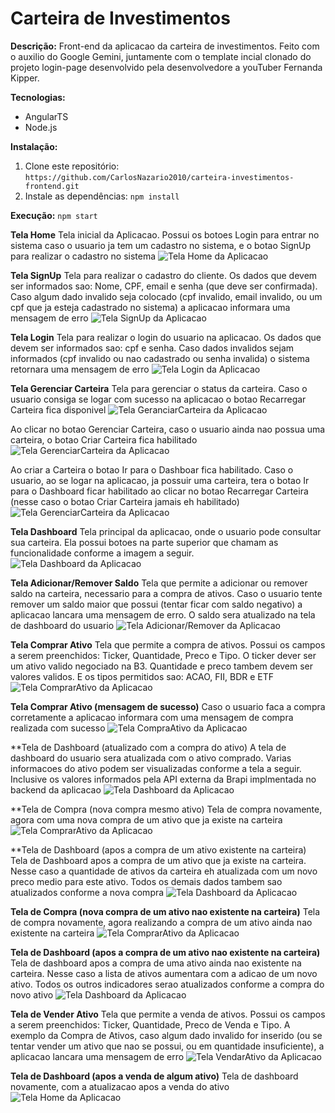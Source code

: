 # Carteira de Investimentos

**Descrição:**
Front-end da aplicacao da carteira de investimentos. Feito com o auxilio do Google Gemini, juntamente com o template incial clonado do projeto login-page desenvolvido pela desenvolvedore a youTuber Fernanda Kipper.

**Tecnologias:**
* AngularTS
* Node.js

**Instalação:**
1. Clone este repositório: `https://github.com/CarlosNazario2010/carteira-investimentos-frontend.git`
2. Instale as dependências: `npm install`   

**Execução:**
`npm start`


**Tela Home**
Tela inicial da Aplicacao. Possui os botoes Login para entrar no sistema caso o usuario ja tem um cadastro no sistema, e o botao SignUp para realizar o cadastro no sistema
![Tela Home da Aplicacao](/src/telasApp/TelaHome.png)


**Tela SignUp**
Tela para realizar o cadastro do cliente. Os dados que devem ser informados sao: Nome, CPF, email e senha (que deve ser confirmada). Caso algum dado invalido seja colocado (cpf invalido, email invalido, ou um cpf que ja esteja cadastrado no sistema) a aplicacao informara uma mensagem de erro
![Tela SignUp da Aplicacao](/src/telasApp/TelaSignUp.png)


**Tela Login**
Tela para realizar o login do usuario na aplicacao. Os dados que devem ser informados sao: cpf e senha. Caso dados invalidos sejam informados (cpf invalido ou nao cadastrado ou senha invalida) o sistema retornara uma mensagem de erro
![Tela Login da Aplicacao](/src/telasApp/TelaLoginComCadastroRealizadoComSucesso.png)


**Tela Gerenciar Carteira**
Tela para gerenciar o status da carteira. Caso o usuario consiga se logar com sucesso na aplicacao o botao Recarregar Carteira fica disponivel
![Tela GeranciarCarteira da Aplicacao](/src/telasApp/TelaGerenciarCarteiraComLoginRealizadoComSucesso.png)

Ao clicar no botao Gerenciar Carteira, caso o usuario ainda nao possua uma carteira, o botao Criar Carteira fica habilitado
![Tela GerenciarCarteira da Aplicacao](/src/telasApp/TelaGerenciarCarteiraComInformeQueOClienteNaoPossuiCarteira.png)

Ao criar a Carteira o botao Ir para o Dashboar fica habilitado. Caso o usuario, ao se logar na aplicacao, ja possuir uma carteira, tera o botao Ir para o Dashboard ficar habilitado ao clicar no botao Recarregar Carteira (nesse caso o botao Criar Carteira jamais eh habilitado)
![Tela GerenciarCarteira da Aplicacao](/src/telasApp/TelaGerenciarCarteiraComInformeDeCarteiraCriadaComSucesso.png)


**Tela Dashboard**
Tela principal da aplicacao, onde o usuario pode consultar sua carteira. Ela possui botoes na parte superior que chamam as funcionalidade conforme a imagem a seguir.
![Tela Dashboard da Aplicacao](/src/telasApp/TelaDashboardIncial.png)


**Tela Adicionar/Remover Saldo**
Tela que permite a adicionar ou remover saldo na carteira, necessario para a compra de ativos. Caso o usuario tente remover um saldo maior que possui (tentar ficar com saldo negativo) a aplicacao lancara uma mensagem de erro. O saldo sera atualizado na tela de dashboard do usuario
![Tela Adicionar/Remover da Aplicacao](src/telasApp/TelaAdicionarRemoverSaldo.png)


**Tela Comprar Ativo**
Tela que permite a compra de ativos. Possui os campos a serem preenchidos: Ticker, Quantidade, Preco e Tipo. O ticker dever ser um ativo valido negociado na B3. Quantidade e preco tambem devem ser valores validos. E os tipos permitidos sao: ACAO, FII, BDR e ETF
![Tela ComprarAtivo da Aplicacao](/src/telasApp/TelaComprarAtivos.png)


**Tela Comprar Ativo (mensagem de sucesso)**
Caso o usuario faca a compra corretamente a aplicacao informara com uma mensagem de compra realizada com sucesso
![Tela CompraAtivo da Aplicacao](/src/telasApp/TelaComCompraFeitaComSucesso.png)


**Tela de Dashboard (atualizado com a compra do ativo)
A tela de dashboard do usuario sera atualizada com  o ativo comprado. Varias informacoes do ativo podem ser visualizadas conforme a tela a seguir. Inclusive os valores informados pela API externa da Brapi implmentada no backend da aplicacao
![Tela Dashboard da Aplicacao](/src/telasApp/TelaDashboardComACompraRealizada.png)


**Tela de Compra (nova compra mesmo ativo)
Tela de compra novamente, agora com uma nova compra de um ativo que ja existe na carteira
![Tela ComprarAtivo da Aplicacao](/src/telasApp/TelaCompraComNovaCompraAtivoExistente.png)


**Tela de Dashboard (apos a compra de um ativo existente na carteira)
Tela de Dashboard apos a compra de um ativo que ja existe na carteira. Nesse caso a quantidade de ativos da carteira eh atualizada com um novo preco medio para este ativo. Todos os demais dados tambem sao atualizados conforme a nova compra
![Tela Dashboard da Aplicacao](/src/telasApp/TelaDashboardComNovaCompraMesmoAtivo.png)


**Tela de Compra (nova compra de um ativo nao existente na carteira)**
Tela de compra novamente, agora realizando a compra de um ativo ainda nao existente na carteira
![Tela ComprarAtivo da Aplicacao](/src/telasApp/TelaCompraComNovaCompraAtivoNaoExistente.png)


**Tela de Dashboard (apos a compra de um ativo nao existente na carteira)**
Tela de dashboard apos a compra de uma ativo ainda nao existente na carteira. Nesse caso a lista de ativos aumentara com a adicao de um novo ativo. Todos os outros indicadores serao atualizados conforme a compra do novo ativo
![Tela Dashboard da Aplicacao](/src/telasApp/TelaDashboardComNovaCompraAtivoDiferente.png)

**Tela de Vender Ativo**
Tela que permite a venda de ativos. Possui os campos a serem preenchidos: Ticker, Quantidade, Preco de Venda e Tipo. A exemplo da Compra de Ativos, caso algum dado invalido for inserido (ou se tentar vender um ativo que nao se possui, ou em quantidade insuficiente), a aplicacao lancara uma mensagem de erro 
![Tela VendarAtivo da Aplicacao](/src/telasApp/TelaVendaAtivo.png)

**Tela de Dashboard (apos a venda de algum ativo)**
Tela de dashboard novamente, com a atualizacao apos a venda do ativo
![Tela Home da Aplicacao](/src/telasApp/TelaDashboardComAVendaRealizada.png)







